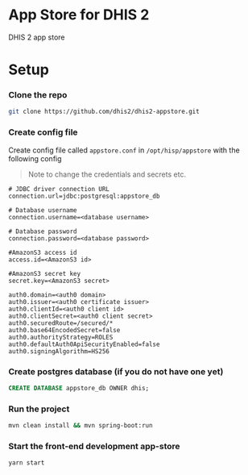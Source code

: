 # App Store for DHIS 2

DHIS 2 app store

# Setup

### Clone the repo
```bash
git clone https://github.com/dhis2/dhis2-appstore.git
```

### Create config file
Create config file called `appstore.conf` in `/opt/hisp/appstore` with the following config

> Note to change the credentials and secrets etc.

```
# JDBC driver connection URL
connection.url=jdbc:postgresql:appstore_db

# Database username
connection.username=<database username>

# Database password
connection.password=<database password>

#AmazonS3 access id
access.id=<AmazonS3 id>

#AmazonS3 secret key
secret.key=<AmazonS3 secret>

auth0.domain=<auth0 domain>
auth0.issuer=<auth0 certificate issuer>
auth0.clientId=<auth0 client id>
auth0.clientSecret=<auth0 client secret>
auth0.securedRoute=/secured/*
auth0.base64EncodedSecret=false 
auth0.authorityStrategy=ROLES
auth0.defaultAuth0ApiSecurityEnabled=false
auth0.signingAlgorithm=HS256
```

### Create postgres database (if you do not have one yet)
```sql
CREATE DATABASE appstore_db OWNER dhis;
```

### Run the project
```bash
mvn clean install && mvn spring-boot:run
```

### Start the front-end development app-store
```bash
yarn start
```
